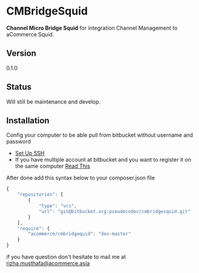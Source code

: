 CMBridgeSquid
=============

**Channel Micro Bridge Squid** for integration Channel Management to aCommerce Squid.

Version
-------
0.1.0

Status
------
Will still be maintenance and develop.

Installation
------------

Config your computer to be able pull from bitbucket without username and password
 - [Set Up SSH][stupgitssh]
 - If you have multiple account at bitbucket and you want to register it on the same computer [Read This][multiacc]

After done add this syntax below to your composer.json file

```javascript
{
	"repositories": [
		{
			"type": "vcs",
			"url": "git@bitbucket.org:pseudecoder/cmbridgesquid.git"
		}
	],
	"require": {
        "acommerce/cmbridgequid": "dev-master"
    }
}
```


if you have question don't hesitate to mail me at <rizha.musthafa@acommerce.asia>


[stupgitssh]: <https://confluence.atlassian.com/bitbucket/set-up-ssh-for-git-728138079.html>
[multiacc]: <https://confluence.atlassian.com/bitbucket/configure-multiple-ssh-identities-for-gitbash-mac-osx-linux-271943168.html>
